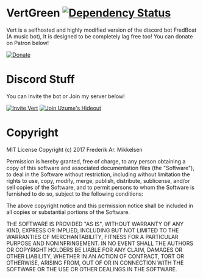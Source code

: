 # VertGreen  [![Dependency Status](https://www.versioneye.com/user/projects/595fd74a0fb24f006e9d3a3e/badge.svg)](https://www.versioneye.com/user/projects/595fd74a0fb24f006e9d3a3e)

Vert is a selfhosted and highly modified version of the discord bot FredBoat (A music bot), It is designed to be completely lag free too!
You can donate on Patron below!

[![Donate](https://kurozu.me/DonateButton.png)](https://www.patreon.com/VertGreen)
# Discord Stuff 

You can Invite the bot or Join my server below!

[![Invite Vert](https://kurozu.me/InviteButton.png)](https://kurozu.me/VertGreen)
[![Join Uzume's Hideout](https://discordapp.com/api/guilds/285472208686546946/embed.png?style=banner2)](https://discord.gg/dWVqUP5)
# Copyright

   MIT License
    Copyright (c) 2017 Frederik Ar. Mikkelsen
  
Permission is hereby granted, free of charge, to any person obtaining a copy of this software and associated documentation            files (the "Software"), to deal in the Software without restriction, including without limitation the rights to use, copy, modify, merge, publish, distribute, sublicense, and/or sell copies of the Software, and to permit persons to whom the Software is furnished to do so, subject to the following conditions:

The above copyright notice and this permission notice shall be included in all copies or substantial portions of the Software.
  
THE SOFTWARE IS PROVIDED "AS IS", WITHOUT WARRANTY OF ANY KIND, EXPRESS OR IMPLIED, INCLUDING BUT NOT LIMITED TO THE WARRANTIES OF MERCHANTABILITY, FITNESS FOR A PARTICULAR PURPOSE AND NONINFRINGEMENT. IN NO EVENT SHALL THE AUTHORS OR COPYRIGHT HOLDERS BE LIABLE FOR ANY CLAIM, DAMAGES OR OTHER LIABILITY, WHETHER IN AN ACTION OF CONTRACT, TORT OR OTHERWISE, ARISING FROM, OUT OF OR IN CONNECTION WITH THE SOFTWARE OR THE USE OR OTHER DEALINGS IN THE SOFTWARE.
